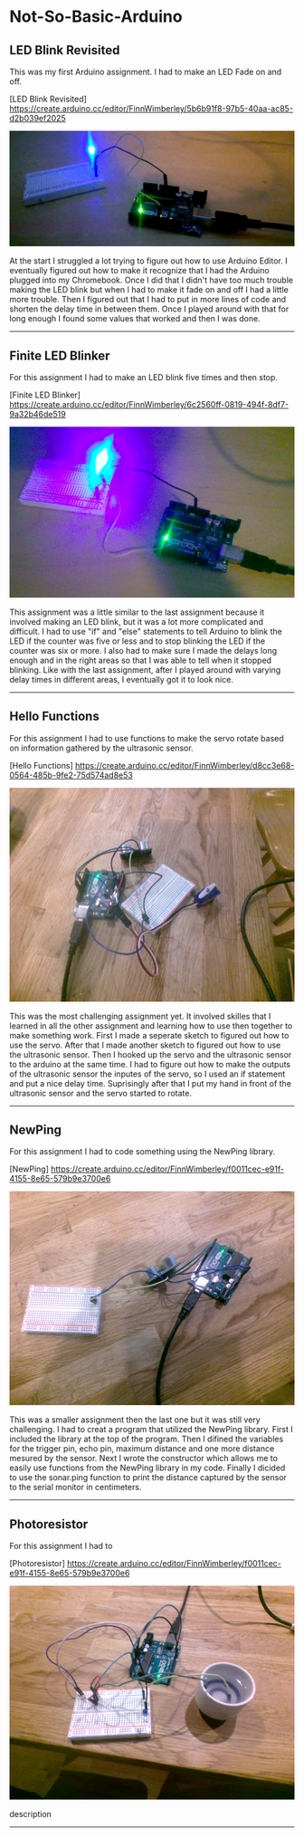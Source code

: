 # Not-So-Basic-Arduino

## LED Blink Revisited

This was my first Arduino assignment. I had to make an LED Fade on and off.

[LED Blink Revisited]
https://create.arduino.cc/editor/FinnWimberley/5b6b91f8-97b5-40aa-ac85-d2b039ef2025

![BlinkingLED2](Images/BlinkingLED2.png)

At the start I struggled a lot trying to figure out how to use Arduino Editor. I eventually figured out how to make it recognize that I had the Arduino plugged into my Chromebook. Once I did that I didn't have too much trouble making the LED blink but when I had to make it fade on and off I had a little more trouble. Then I figured out that I had to put in more lines of code and shorten the delay time in between them. Once I played around with that for long enough I found some values that worked and then I was done.

---

## Finite LED Blinker

For this assignment I had to make an LED blink five times and then stop.

[Finite LED Blinker]
https://create.arduino.cc/editor/FinnWimberley/6c2560ff-0819-494f-8df7-9a32b46de519

![FiniteLEDBlinker](Images/FiniteLEDBlinker.jpg)

This assignment was a little similar to the last assignment because it involved making an LED blink, but it was a lot more complicated and difficult. I had to use "if" and "else" statements to tell Arduino to blink the LED if the counter was five or less and to stop blinking the LED if the counter was six or more.  I also had to make sure I made the delays long enough and in the right areas so that I was able to tell when it stopped blinking.  Like with the last assignment, after I played around with varying delay times in different areas, I eventually got it to look nice.

---

## Hello Functions

For this assignment I had to use functions to make the servo rotate based on information gathered by the ultrasonic sensor.

[Hello Functions]
https://create.arduino.cc/editor/FinnWimberley/d8cc3e68-0564-485b-9fe2-75d574ad8e53

![SensorAndServo](Images/SensorAndServo.jpg)

This was the most challenging assignment yet.  It involved skilles that I learned in all the other assignment and learning how to use then together to make something work.  First I made a seperate sketch to figured out how to use the servo.  After that I made another sketch to figured out how to use the ultrasonic sensor.  Then I hooked up the servo and the ultrasonic sensor to the arduino at the same time.  I had to figure out how to make the outputs of the ultrasonic sensor the inputes of the servo, so I used an if statement and put a nice delay time.  Suprisingly after that I put my hand in front of the ultrasonic sensor and the servo started to rotate.

---

## NewPing

For this assignment I had to code something using the NewPing library.

[NewPing]
https://create.arduino.cc/editor/FinnWimberley/f0011cec-e91f-4155-8e65-579b9e3700e6

![NewPing](Images/NewPing.jpg)

This was a smaller assignment then the last one but it was still very challenging.  I had to creat a program that utilized the NewPing library.  First I included the library at the top of the program.  Then I difined the variables for the trigger pin, echo pin, maximum distance and one more distance mesured by the sensor.  Next I wrote the constructor which allows me to easily use functions from the NewPing library in my code.  Finally I dicided to use the sonar.ping function to print the distance captured by the sensor to the serial monitor in centimeters.

---

## Photoresistor

For this assignment I had to 

[Photoresistor]
https://create.arduino.cc/editor/FinnWimberley/f0011cec-e91f-4155-8e65-579b9e3700e6

![Photoresistor](Images/Photoresistor.jpg)

description

---

